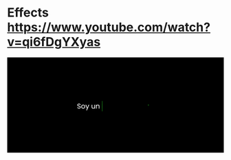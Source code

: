 # Effects https://www.youtube.com/watch?v=qi6fDgYXyas
<p align="center">
  <img src="preview.png" alt="preview del proyecto" width="600">
</p>